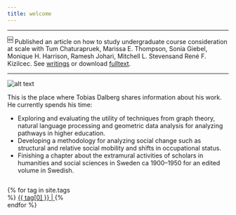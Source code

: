 ```yaml
---
title: welcome  
---
```


---

<sup>:new:</sup> Published an article on how to study undergraduate course consideration at scale with Tum Chaturapruek, Marissa E. Thompson, Sonia Giebel, Monique H. Harrison, Ramesh Johari, Mitchell L. Stevensand René F. Kizilcec. See [writings](https://tdalberg.github.io/writings/) or download [fulltext](https://doi.org/10.1177%2F2332858421991148).

---

![alt text](https://tdalberg.github.io/files/small_FotografJN6.jpg)

This is the place where Tobias Dalberg shares information about his work. He currently spends his time:

- Exploring and evaluating the utility of techniques from graph theory, natural language processing and geometric data analysis for analyzing pathways in higher education.
- Developing a methodology for analyzing social change such as structural and relative social mobility and shifts in occupational status.
- Finishing a chapter about the extramural activities of scholars in humanities and social sciences in Sweden ca 1900&ndash;1950 for an edited volume in Swedish.


<div style="width: 100%; display: table;">
    <div style="display: table-row">
        <div style="width: 30%; display: table-cell;"> <p>
    {% for tag in site.tags %}
    <!-- Here's a hack to generate a "tag cloud" where the size of
    the word is directly proportional to the number of posts with
    that tag. Thank you Ryan Palo at https://github.com/rpalo -->
    <a href="/tags/{{ tag[0] }}/" 
    style="font-size: {{ tag[1] | size | times: 2 | plus: 10 }}px">
        {{ tag[0] }} | 
    </a>
    {% endfor %}
</p> </div>
        <div style="display: table-cell;"> <script async src="https://cse.google.com/cse.js?cx=018083339573084129855:aqzq48shiey"></script>
<div class="gcse-search"></div> </div>
    </div>
</div>

